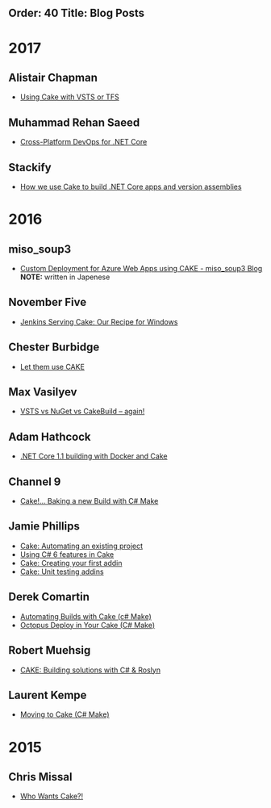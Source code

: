 Order: 40
Title: Blog Posts
---

# 2017 

## Alistair Chapman

* [Using Cake with VSTS or TFS](https://blog.agchapman.com/using-cake-with-vsts-or-tfs/)

## Muhammad Rehan Saeed

* [Cross-Platform DevOps for .NET Core](http://rehansaeed.com/cross-platform-devops-net-core/)

## Stackify

* [How we use Cake to build .NET Core apps and version assemblies](https://stackify.com/how-we-use-cake-to-build-net-core-apps/)

# 2016

## miso_soup3

* [Custom Deployment for Azure Web Apps using CAKE \- miso\_soup3 Blog](http://miso-soup3.hateblo.jp/entry/2016/12/28/191112)  **NOTE:** written in Japenese

## November Five

* [Jenkins Serving Cake: Our Recipe for Windows](https://novemberfive.co/blog/windows-jenkins-cake-tutorial/)

## Chester Burbidge

* [Let them use CAKE](http://cburbidge.github.io/let-them-use-cake/)

## Max Vasilyev

* [VSTS vs NuGet vs CakeBuild – again!](http://tech.trailmax.info/2017/01/vsts-vs-nuget-vs-cakebuild-again/)

## Adam Hathcock

* [.NET Core 1.1 building with Docker and Cake](https://adamhathcock.github.io/2016/11/22/net-core-1-1-building-with-docker-and-cake.html)

## Channel 9

* [Cake!... Baking a new Build with C# Make](https://channel9.msdn.com/coding4fun/blog/Cake-Baking-a-new-Build-with-C-Make)

## Jamie Phillips

* [Cake: Automating an existing project](http://www.phillipsj.net/2016/07/24/Cake-Automating-an-existing-project/)
* [Using C# 6 features in Cake](http://www.phillipsj.net/2016/07/25/Using-C-6-features-in-Cake/)
* [Cake: Creating your first addin](http://www.phillipsj.net/2016/07/31/Cake-Creating-your-first-addin/)
* [Cake: Unit testing addins](http://www.phillipsj.net/2016/08/07/Cake-Unit-testing-addins/)

## Derek Comartin

* [Automating Builds with Cake (c# Make)](http://codeopinion.com/automating-builds-with-cake-c-make/)
* [Octopus Deploy in Your Cake (C# Make)](http://codeopinion.com/octopus-deploy-in-your-cake-c-make/)

## Robert Muehsig

* [CAKE: Building solutions with C# & Roslyn](http://blog.codeinside.eu/2016/07/09/cake-building-with-cake/)

## Laurent Kempe

* [Moving to Cake (C# Make)](http://laurentkempe.com/2016/04/05/Moving-to-Cake-CSharp-Make/)

# 2015

## Chris Missal

* [Who Wants Cake?!](https://lostechies.com/chrismissal/2015/07/22/who-wants-cake/)
